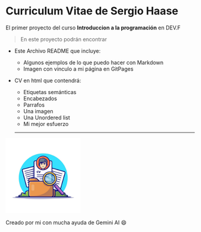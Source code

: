 # Curriculum Vitae de Sergio Haase

El primer proyecto del curso 
**Introduccion a la programación** 
en DEV.F

>En este proyecto podrán encontrar
- Este Archivo README que incluye:
  * Algunos ejemplos de lo que puedo hacer con Markdown
  * Imagen con vinculo a mi página en GitPages
- CV en html que contendrá:
  * Etiquetas semánticas
  * Encabezados
  * Parrafos
  * Una imagen
  * Una Unordered list
  * Mi mejor esfuerzo

  ---

 <a href=" https://haase001.github.io/CV-Gemini/" target="_blank"><img src="img/CV.jpg" 
alt="Imagen con codigo" width="200" height="200" /></a>

Creado por mi con mucha ayuda de Gemini AI :smile: 